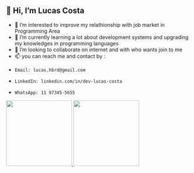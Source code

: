 ## 👋 Hi, I’m Lucas Costa
- 👀 I’m interested to improve my relathionship with job market in Programming Area
- 🌱 I’m currently learning a lot about development systems and upgrading my knowledges in programming languages
- 💞️ I’m looking to collaborate on internet and with who wants join to me 
- 📫 you can reach me and contact by :
-     Email: lucas.hbrd@gmail.com
-     LinkedIn: linkedin.com/in/dev-lucas-costa
-     WhatsApp: 11 97345-5655
<div>
  <a href="https://github.com/lucaszeera">
  <img height="180em" src="https://github-readme-stats.vercel.app/api?username=lucaszeera&show_icons=true&theme=dark&include_all_commits=true&count_private=true"/>
  <img height="180em" src="https://github-readme-stats.vercel.app/api/top-langs/?username=lucaszeera&layout=compact&langs_count=10&theme=dark"/>
</div>
<!---
Lucaszeera/Lucaszeera is a ✨ special ✨ repository because its `README.md` (this file) appears on your GitHub profile.
You can click the Preview link to take a look at your changes.
--->
